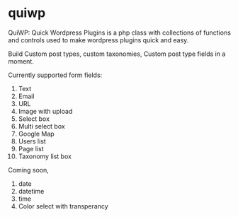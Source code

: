 # quiwp
QuiWP: Quick Wordpress Plugins is a php class with collections of functions and controls used to make wordpress plugins quick and easy.

Build Custom post types, custom taxonomies, Custom post type fields in a moment.

Currently supported form fields:

1) Text
2) Email
3) URL
4) Image with upload
5) Select box
6) Multi select box
7) Google Map
8) Users list
9) Page list
10) Taxonomy list box

Coming soon,

1) date
2) datetime
3) time
4) Color select with transperancy
